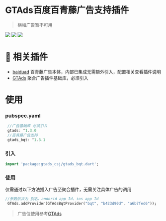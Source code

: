 # GTAds百度百青藤广告支持插件

> 横幅广告暂不可用

<p>
<a href="https://pub.flutter-io.cn/packages/gtads_bqt"><img src=https://img.shields.io/pub/v/gtads_bqt?color=orange></a>
<a href="https://pub.flutter-io.cn/packages/gtads_bqt"><img src=https://img.shields.io/pub/likes/gtads_bqt></a>
<a href="https://pub.flutter-io.cn/packages/gtads_bqt"><img src=https://img.shields.io/pub/points/gtads_bqt></a>
</p>

# 📢 相关插件

- [baiduad](https://github.com/gstory0404/baiduad) 百青藤广告本体，内部已集成无需额外引入，配置相关查看插件说明
- [GTAds](https://github.com/gstory0404/GTAds) 聚合广告插件基础库，必须引入

# 使用

### pubspec.yaml

```dart
 //广告基础库 必须引入
 gtads: ^1.3.0
 //百青藤广告支持
 gtads_bqt: ^1.3.1
```

### 引入

```dart
import 'package:gtads_csj/gtads_bqt.dart';
```

### 使用

仅需通过以下方法插入广告至聚合插件，无需关注具体广告的调用

```dart
//参数依次为 别名、andorid app Id、ios app Id
 GTAds.addProvider(GTAdsBqtProvider("bqt", "b423d90d", "a6b7fed6"));
```

> 广告位使用参考[GTAds](https://github.com/gstory0404/GTAds/tree/master/gtads)
